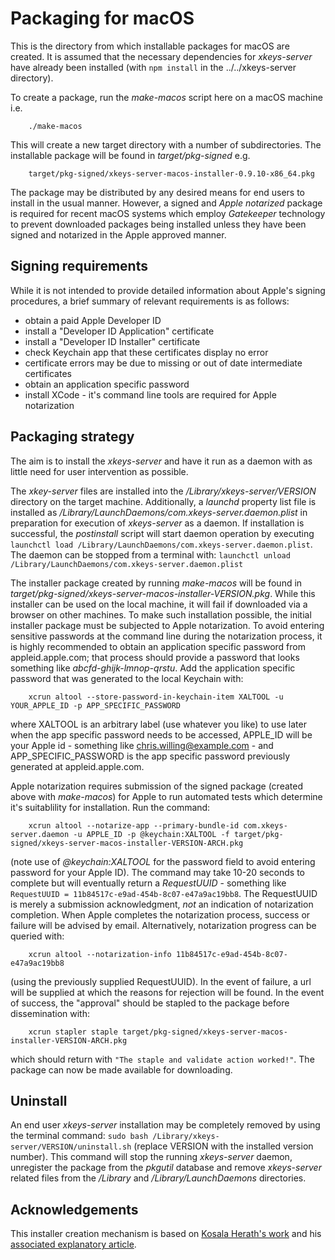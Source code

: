 # Packaging for macOS

This is the directory from which installable packages for macOS are created. It is assumed that the necessary dependencies for _xkeys-server_ have already been installed (with `npm install` in the ../../xkeys-server directory).

To create a package, run the _make-macos_ script here on a macOS machine i.e.
```
    ./make-macos
```
This will create a new target directory with a number of subdirectories. The installable package will be found in _target/pkg-signed_ e.g.
```
    target/pkg-signed/xkeys-server-macos-installer-0.9.10-x86_64.pkg
``` 
The package may be distributed by any desired means for end users to install in the usual manner. However, a signed and _Apple notarized_ package is required for recent macOS systems which employ _Gatekeeper_ technology to prevent downloaded packages being installed unless they have been signed and notarized in the Apple approved manner.

## Signing requirements

While it is not intended to provide detailed information about Apple's signing procedures, a brief summary of relevant requirements is as follows:

- obtain a paid Apple Developer ID
- install a "Developer ID Application" certificate
- install a "Developer ID Installer" certificate
- check Keychain app that these certificates display no error
- certificate errors may be due to missing or out of date intermediate certificates
- obtain an application specific password
- install XCode - it's command line tools are required for Apple notarization

## Packaging strategy

The aim is to install the _xkeys-server_ and have it run as a daemon with as little need for user intervention as possible.

The _xkey-server_ files are installed into the _/Library/xkeys-server/VERSION_ directory on the target machine. Additionally, a _launchd_ property list file is installed as _/Library/LaunchDaemons/com.xkeys-server.daemon.plist_ in preparation for execution of _xkeys-server_ as a daemon. If installation is successful, the _postinstall_ script will start daemon operation by executing `launchctl load /Library/LaunchDaemons/com.xkeys-server.daemon.plist`. The daemon can be stopped from a terminal with: `launchctl unload /Library/LaunchDaemons/com.xkeys-server.daemon.plist`

The installer package created by running _make-macos_ will be found in _target/pkg-signed/xkeys-server-macos-installer-VERSION.pkg_. While this installer can be used on the local machine, it will fail if downloaded via a browser on other machines. To make such installation possible, the initial installer package must be subjected to Apple notarization. To avoid entering sensitive passwords at the command line during the notarization process, it is highly recommended to obtain an application specific password from appleid.apple.com; that process should provide a password that looks something like _abcfd-ghijk-lmnop-qrstu_. Add the application specific password that was generated to the local Keychain with:
```
    xcrun altool --store-password-in-keychain-item XALTOOL -u YOUR_APPLE_ID -p APP_SPECIFIC_PASSWORD
```
where XALTOOL is an arbitrary label (use whatever you like) to use later when the app specific password needs to be accessed, APPLE_ID will be your Apple id - something like chris.willing@example.com - and APP_SPECIFIC_PASSWORD is the app specific password previously generated at appleid.apple.com.

Apple notarization requires submission of the signed package (created above with _make-macos_) for Apple to run automated tests which determine it's suitablility for installation. Run the command:
```
    xcrun altool --notarize-app --primary-bundle-id com.xkeys-server.daemon -u APPLE_ID -p @keychain:XALTOOL -f target/pkg-signed/xkeys-server-macos-installer-VERSION-ARCH.pkg
```
(note use of _@keychain:XALTOOL_ for the password field to avoid entering password for your Apple ID).
The command may take 10-20 seconds to complete but will eventually return a _RequestUUID_ - something like `RequestUUID = 11b84517c-e9ad-454b-8c07-e47a9ac19bb8`. The RequestUUID is merely a submission acknowledgment, _not_ an indication of notarization completion. When Apple completes the notarization process, success or failure will be advised by email. Alternatively, notarization progress can be queried with:
```
    xcrun altool --notarization-info 11b84517c-e9ad-454b-8c07-e47a9ac19bb8
```
(using the previously supplied RequestUUID).
In the event of failure, a url will be supplied at which the reasons for rejection will be found. In the event of success, the "approval" should be stapled to the package before dissemination with:
```
    xcrun stapler staple target/pkg-signed/xkeys-server-macos-installer-VERSION-ARCH.pkg
```
which should return with `"The staple and validate action worked!"`. The package can now be made available for downloading.


## Uninstall

An end user _xkeys-server_ installation may be completely removed by using the terminal command: `sudo bash /Library/xkeys-server/VERSION/uninstall.sh` (replace VERSION with the installed version number). This command will stop the running _xkeys-server_ daemon, unregister the package from the _pkgutil_ database and remove _xkeys-server_ related files from the _/Library_ and _/Library/LaunchDaemons_ directories.

## Acknowledgements

This installer creation mechanism is based on [Kosala Herath's work](https://github.com/KosalaHerath/macos-installer-builder) and his [associated explanatory article](https://medium.com/swlh/the-easiest-way-to-build-macos-installer-for-your-application-34a11dd08744).
